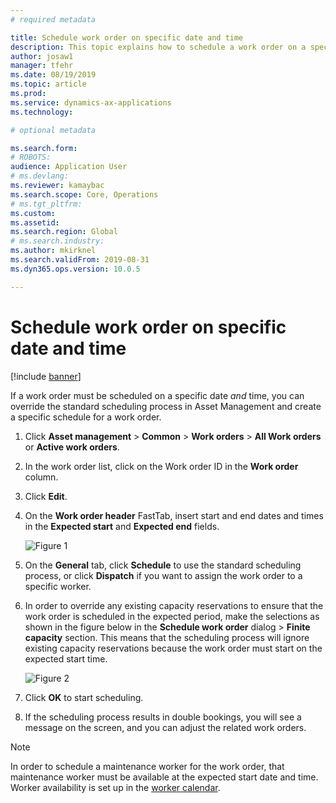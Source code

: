 ```yaml
---
# required metadata

title: Schedule work order on specific date and time
description: This topic explains how to schedule a work order on a specific date and time in Asset Management.
author: josaw1
manager: tfehr
ms.date: 08/19/2019
ms.topic: article
ms.prod: 
ms.service: dynamics-ax-applications
ms.technology: 

# optional metadata

ms.search.form: 
# ROBOTS: 
audience: Application User
# ms.devlang: 
ms.reviewer: kamaybac
ms.search.scope: Core, Operations
# ms.tgt_pltfrm: 
ms.custom: 
ms.assetid: 
ms.search.region: Global
# ms.search.industry: 
ms.author: mkirknel
ms.search.validFrom: 2019-08-31
ms.dyn365.ops.version: 10.0.5

---
```


# Schedule work order on specific date and time

[!include [banner](../../includes/banner.md)]

 

If a work order must be scheduled on a specific date *and* time, you can override the standard scheduling process in Asset Management and create a specific schedule for a work order.

1. Click **Asset management** > **Common** > **Work orders** > **All Work orders** or **Active work orders**.

2. In the work order list, click on the Work order ID in the **Work order** column.

3. Click **Edit**.

4. On the **Work order header** FastTab, insert start and end dates and times in the **Expected start** and **Expected end** fields.

    ![Figure 1](media/05-work-order-scheduling.png)

5. On the **General** tab, click **Schedule** to use the standard scheduling process, or click **Dispatch** if you want to assign the work order to a specific worker.

6. In order to override any existing capacity reservations to ensure that the work order is scheduled in the expected period, make the selections as shown in the figure below in the **Schedule work order** dialog > **Finite capacity** section. This means that the scheduling process will ignore existing capacity reservations because the work order must start on the expected start time.

    ![Figure 2](media/06-work-order-scheduling.png)

7. Click **OK** to start scheduling.

8. If the scheduling process results in double bookings, you will see a message on the screen, and you can adjust the related work orders.

>[!NOTE]
>In order to schedule a maintenance worker for the work order, that maintenance worker must be available at the expected start date and time. Worker availability is set up in the [worker calendar](../work-order-scheduling/maintenance-worker-calendar-and-scheduling.md). 


